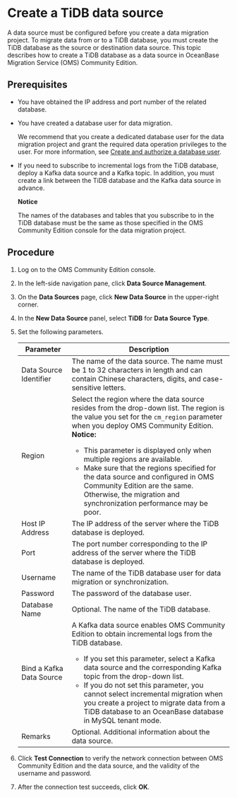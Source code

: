 # Create a TiDB data source

A data source must be configured before you create a data migration project. To migrate data from or to a TiDB database, you must create the TiDB database as the source or destination data source. This topic describes how to create a TiDB database as a data source in OceanBase Migration Service (OMS) Community Edition.

## Prerequisites

* You have obtained the IP address and port number of the related database.

* You have created a database user for data migration.

  We recommend that you create a dedicated database user for the data migration project and grant the required data operation privileges to the user. For more information, see [Create and authorize a database user](../3.create-a-database-user.md).
  
* If you need to subscribe to incremental logs from the TiDB database, deploy a Kafka data source and a Kafka topic. In addition, you must create a link between the TiDB database and the Kafka data source in advance.

  **Notice**

  The names of the databases and tables that you subscribe to in the TiDB database must be the same as those specified in the OMS Community Edition console for the data migration project.

## Procedure

1. Log on to the OMS Community Edition console.

2. In the left-side navigation pane, click **Data Source Management**.

3. On the **Data Sources** page, click **New Data Source** in the upper-right corner.

4. In the **New Data Source** panel, select **TiDB** for **Data Source Type**.

5. Set the following parameters.

   |      **Parameter**       |   **Description**                                                              |
   |--------------------------|----------------------------------------------------------------------------------------|
   | Data Source Identifier   | The name of the data source.  The name must be 1 to 32 characters in length and can contain Chinese characters, digits, and case-sensitive letters.                                                                                                                                                                                                                                                                                                                                                       |
   | Region                   | Select the region where the data source resides from the drop-down list. The region is the value you set for the `cm_region` parameter when you deploy OMS Community Edition. <br> **Notice:**  <ul><li> This parameter is displayed only when multiple regions are available.   <li> Make sure that the regions specified for the data source and configured in OMS Community Edition are the same. Otherwise, the migration and synchronization performance may be poor.   </ul>    |
   | Host IP Address          | The IP address of the server where the TiDB database is deployed.                                                                                                                                                                                                                                                                                                                                                                                                                                                         |
   | Port                     | The port number corresponding to the IP address of the server where the TiDB database is deployed.                                                                                                                                                                                                                                                                                                                                                                                                                        |
   | Username                 | The name of the TiDB database user for data migration or synchronization.                                                                                                                                                                                                                                                                                                                                                                                                                                                 |
   | Password                 | The password of the database user.                                                                                                                                                                                                                                                                                                                                                                                                                                                                                        |
   | Database Name            | Optional. The name of the TiDB database.                                                                                                                                                                                                                                                                                                                                                                                                                                                                                  |
   | Bind a Kafka Data Source | A Kafka data source enables OMS Community Edition to obtain incremental logs from the TiDB database. <ul> <li> If you set this parameter, select a Kafka data source and the corresponding Kafka topic from the drop-down list.  <li> If you do not set this parameter, you cannot select incremental migration when you create a project to migrate data from a TiDB database to an OceanBase database in MySQL tenant mode.                     |
   | Remarks                  | Optional. Additional information about the data source.                                                                                                                                                                                                                                                                                                                                                                                                                                                                   |

6. Click **Test Connection** to verify the network connection between OMS Community Edition and the data source, and the validity of the username and password.

7. After the connection test succeeds, click **OK**.
